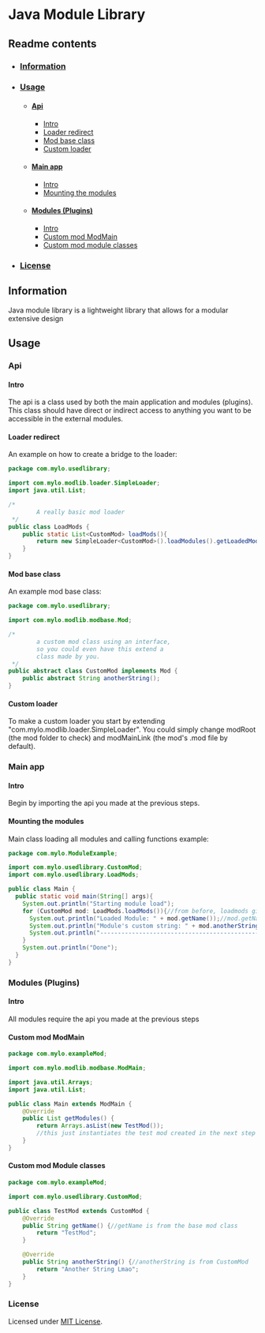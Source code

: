 # Java Module Library

## Readme contents
- ### [Information](#info-link)
- ### [Usage](#usage-link)
  - #### [Api](#api-link)
    - [Intro](#api-intro-link)
    - [Loader redirect](#loader-redirect-link)
    - [Mod base class](#mod-base-class-link)
    - [Custom loader](#custom-loader-link)
  - #### [Main app](#mainapp-link)
    - [Intro](#main-intro-link)
    - [Mounting the modules](#mounting-the-modules-link)
  - #### [Modules (Plugins)](#plugins-link)
    - [Intro](#mod-intro-link)
    - [Custom mod ModMain](#mod-main-link)
    - [Custom mod module classes](#mod-mods-link)
- ### [License](#license-link)


## Information <a name="info-link" />
Java module library is a lightweight library that allows for a 
modular extensive design 

## Usage <a name="usage-link" />
### Api <a name="api-link" />
#### Intro <a name="api-intro-link">
The api is a class used by both the main application and modules (plugins).
This class should have direct or indirect access to anything you want to be
accessible in the external modules.

#### Loader redirect <a name="loader-redirect-link" />
An example on how to create a bridge to the loader:
```java
package com.mylo.usedlibrary;

import com.mylo.modlib.loader.SimpleLoader;
import java.util.List;

/*
        A really basic mod loader
 */
public class LoadMods {
    public static List<CustomMod> loadMods(){
        return new SimpleLoader<CustomMod>().loadModules().getLoadedMods();
    }
}
```
#### Mod base class <a name="mod-base-class-link" />
An example mod base class:
```java
package com.mylo.usedlibrary;

import com.mylo.modlib.modbase.Mod;

/*
        a custom mod class using an interface,
        so you could even have this extend a
        class made by you.
 */
public abstract class CustomMod implements Mod {
    public abstract String anotherString();
}
```
#### Custom loader <a name="custom-loader-link" />
To make a custom loader you start by extending "com.mylo.modlib.loader.SimpleLoader". You could simply change modRoot (the mod folder to check) and modMainLink (the mod's .mod file by default).

### Main app <a name="mainapp-link" />
#### Intro <a name="main-intro-link">
Begin by importing the api you made at the previous steps.
#### Mounting the modules <a name="mounting-the-modules-link" />
Main class loading all modules and calling functions example:
```java
package com.mylo.ModuleExample;

import com.mylo.usedlibrary.CustomMod;
import com.mylo.usedlibrary.LoadMods;

public class Main {
  public static void main(String[] args){
    System.out.println("Starting module load");
    for (CustomMod mod: LoadMods.loadMods()){//from before, loadmods gives a list of CustomMod
      System.out.println("Loaded Module: " + mod.getName());//mod.getName is built in, used for sorting on your end
      System.out.println("Module's custom string: " + mod.anotherString());//mod.anotherString was added with the CustomMod
      System.out.println("-----------------------------------------------------------");
    }
    System.out.println("Done");
  }
}
```

### Modules (Plugins) <a name="plugins-link" />
#### Intro <a name="mod-intro-link">
All modules require the api you made at the previous steps
#### Custom mod ModMain <a name="mod-main-link">
```java
package com.mylo.exampleMod;

import com.mylo.modlib.modbase.ModMain;

import java.util.Arrays;
import java.util.List;

public class Main extends ModMain {
    @Override
    public List getModules() {
        return Arrays.asList(new TestMod());
        //this just instantiates the test mod created in the next step
    }
}
```
#### Custom mod Module classes <a name="mod-mods-link">
```java
package com.mylo.exampleMod;

import com.mylo.usedlibrary.CustomMod;

public class TestMod extends CustomMod {
    @Override
    public String getName() {//getName is from the base mod class
        return "TestMod";
    }

    @Override
    public String anotherString() {//anotherString is from CustomMod
        return "Another String Lmao";
    }
}
```

### License <a name="license-link" />
Licensed under [MIT License](LICENSE).